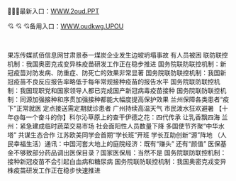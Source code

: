<p>
	🧘🧘🧘最新入口：<a href="http://www.baidu.com/link?url=6MA2SWnO3Raqke39an_0PUxosM6ZrUGzi1BN9tNnlPW&wd">WWW.2oud.PPT</a> 
	<p>
		💘
💘
💘备用入口：<a href="http://www.baidu.com/link?url=6MA2SWnO3Raqke39an_0PUxosM6ZrUGzi1BN9tNnlPW&wd">WWW.oudkwg.UPOU</a> 
	</p>
	<p>
		<br />
	</p>
	<p>
		果冻传媒贰佰信息网甘肃景泰一煤炭企业发生边坡坍塌事故 有人员被困
联防联控机制：我国奥密克戎变异株疫苗研发工作正在稳步推进
国务院联防联控机制：新冠疫苗对防发病、防重症、防死亡的效果非常显著
国务院联防联控机制：我国新冠疫苗不良反应报告率略低于每年常规接种疫苗的报告水平
国务院联防联控机制：我国现职党和国家领导人都已完成国产新冠病毒疫苗接种
国务院联防联控机制：同源加强接种和序贯加强接种都能大幅度提高保护效果
兰州保障各类患者“疫下”正常就医 定点接送需定期就诊患者
广州持续高温天气 市民泼水狂欢避暑
【十年@每一个奋斗的你】科尔沁草原上的查干伊德之花：四代传承 让乳香飘四海
兰州：紧急建成临时蔬菜交易市场 社会面阳性人员数量下降
多国使节齐聚“中华水塔” 共谋生态合作
江苏欧美同学会首期“学长班”开班 学长互助创新“源”阵地
（人民幸福生活）通讯：中国河套大地上的庭院经济：既有“赚头” 还有“颜值”
医保基金不够致部分药品调出医保目录？国家医保局：当然不是
国务院联防联控机制：接种新冠疫苗不会引起白血病和糖尿病
国务院联防联控机制：我国奥密克戎变异株疫苗研发工作正在稳步快速推进
	</p>
